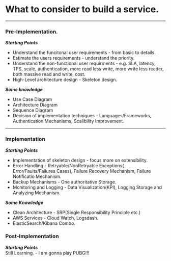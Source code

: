 # What to consider to build a service.
*** 

### Pre-Implementation. 
***Starting Points***
* Understand the funcitonal user requirements - from basic to details.
* Estimate the users requirements - understand the priority. 
* Understand the non-functional user requirments - e.g. SLA, latency, TPS, scale, authentication, more read less write, more write less reader, both massive read and write, cost.  
* High-Level architecture design - Skeleton design.

***Some knowledge***  
* Use Case Diagram
* Architecture Diagram 
* Sequence Diagram
* Decision of implementation techniques - Languages/Frameworks, Authentication Mechanisms, Scalibility Improvement.
***  
### Implementation  
***Starting Points***
* Implementation of skeleton design - focus more on extensibility.   
* Error Handling - Retryable/NonRetryable Exceptions( Error/Faults/Failures Cases), Failure Recovery Mechanism, Failure Notificatio Mechanism. 
* Backup Mechanisms - One authoritative Storage.
* Monitoring and Logging - Data Visualization(KPI),  Logging Storage and Analyzing Mechanism.
  
***Some Knowledge***  
* Clean Architecture - SRP(Single Responsibility Principle etc.)  
* AWS Services - Cloud Watch, Logsdash.
* ElasticSearch/Kibana Combo. 
### Post-Implementation  
***Starting Points***  
Still Learning. - I am gonna play PUBG!!!
